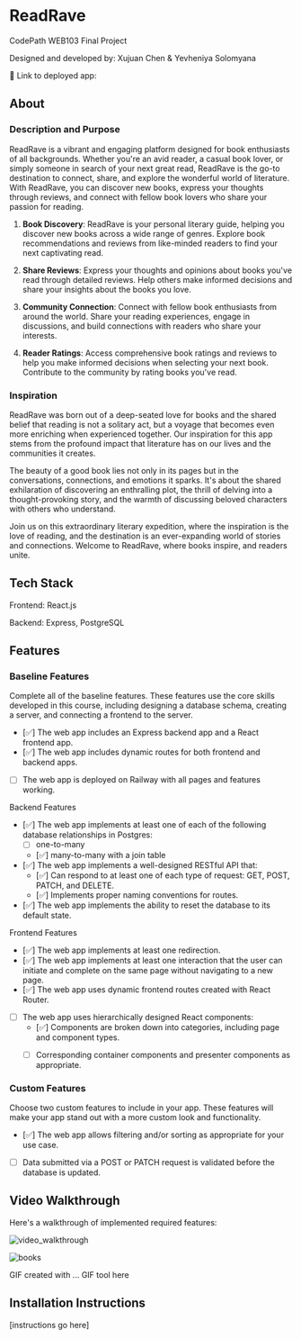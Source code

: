 # ReadRave

CodePath WEB103 Final Project

Designed and developed by: Xujuan Chen & Yevheniya Solomyana

🔗 Link to deployed app:

## About

### Description and Purpose

ReadRave is a vibrant and engaging platform designed for book enthusiasts of all backgrounds. Whether you're an avid reader, a casual book lover, or simply someone in search of your next great read, ReadRave is the go-to destination to connect, share, and explore the wonderful world of literature. With ReadRave, you can discover new books, express your thoughts through reviews, and connect with fellow book lovers who share your passion for reading.

1. **Book Discovery**: ReadRave is your personal literary guide, helping you discover new books across a wide range of genres. Explore book recommendations and reviews from like-minded readers to find your next captivating read.

2. **Share Reviews**: Express your thoughts and opinions about books you've read through detailed reviews. Help others make informed decisions and share your insights about the books you love.

3. **Community Connection**: Connect with fellow book enthusiasts from around the world. Share your reading experiences, engage in discussions, and build connections with readers who share your interests.

4. **Reader Ratings**: Access comprehensive book ratings and reviews to help you make informed decisions when selecting your next book. Contribute to the community by rating books you've read.

### Inspiration

ReadRave was born out of a deep-seated love for books and the shared belief that reading is not a solitary act, but a voyage that becomes even more enriching when experienced together. Our inspiration for this app stems from the profound impact that literature has on our lives and the communities it creates.

The beauty of a good book lies not only in its pages but in the conversations, connections, and emotions it sparks. It's about the shared exhilaration of discovering an enthralling plot, the thrill of delving into a thought-provoking story, and the warmth of discussing beloved characters with others who understand.

Join us on this extraordinary literary expedition, where the inspiration is the love of reading, and the destination is an ever-expanding world of stories and connections. Welcome to ReadRave, where books inspire, and readers unite.

## Tech Stack

Frontend: React.js

Backend: Express, PostgreSQL

## Features

### Baseline Features 
Complete all of the baseline features. These features use the core skills developed in this course, including designing a database schema, creating a server, and connecting a frontend to the server.

- [✅] The web app includes an Express backend app and a React frontend app. 
- [✅] The web app includes dynamic routes for both frontend and backend apps. 
- [ ] The web app is deployed on Railway with all pages and features working.

Backend Features

- [✅] The web app implements at least one of each of the following database relationships in Postgres:
    - [ ] one-to-many 
    - [✅] many-to-many with a join table 
- [✅] The web app implements a well-designed RESTful API that:
    - [✅] Can respond to at least one of each type of request: GET, POST, PATCH, and DELETE.
    - [✅] Implements proper naming conventions for routes.
- [✅] The web app implements the ability to reset the database to its default state. 


Frontend Features

- [✅] The web app implements at least one redirection. 
- [✅] The web app implements at least one interaction that the user can initiate and complete on the same page without navigating to a new page.
- [✅] The web app uses dynamic frontend routes created with React Router. 
- [ ] The web app uses hierarchically designed React components:
    - [✅] Components are broken down into categories, including page and component types. 
    - [ ] Corresponding container components and presenter components as appropriate.


### Custom Features

Choose two custom features to include in your app. These features will make your app stand out with a more custom look and functionality.

- [✅] The web app allows filtering and/or sorting as appropriate for your use case.
- [ ] Data submitted via a POST or PATCH request is validated before the database is updated.


## Video Walkthrough

Here's a walkthrough of implemented required features:

![video_walkthrough](https://github.com/XujuanChen/web103_finalproject/assets/72937387/dc037daa-d615-4c2a-840e-290e18616262)


![books](https://github.com/XujuanChen/web103_finalproject/assets/109524796/3e19200a-c5f9-484c-94aa-703654ae8ada)




<!-- Replace this with whatever GIF tool you used! -->
GIF created with ...  GIF tool here
<!-- Recommended tools:
[Kap](https://getkap.co/) for macOS
[ScreenToGif](https://www.screentogif.com/) for Windows
[peek](https://github.com/phw/peek) for Linux. -->


## Installation Instructions

[instructions go here]
